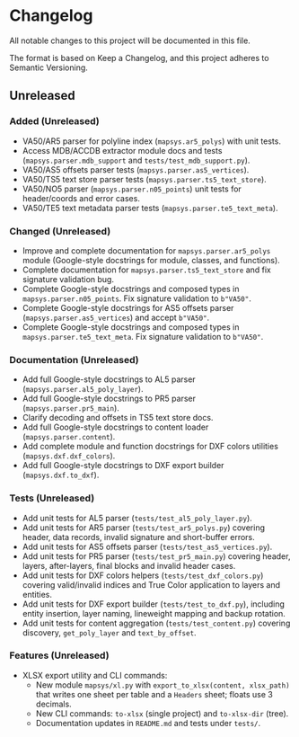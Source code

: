 # Changelog

All notable changes to this project will be documented in this file.

The format is based on Keep a Changelog, and this project adheres to Semantic
Versioning.

## Unreleased

### Added (Unreleased)

- VA50/AR5 parser for polyline index (`mapsys.ar5_polys`) with unit tests.
- Access MDB/ACCDB extractor module docs and tests
  (`mapsys.parser.mdb_support` and `tests/test_mdb_support.py`).
- VA50/AS5 offsets parser tests (`mapsys.parser.as5_vertices`).
- VA50/TS5 text store parser tests (`mapsys.parser.ts5_text_store`).
- VA50/NO5 parser (`mapsys.parser.n05_points`) unit tests for header/coords and
  error cases.
- VA50/TE5 text metadata parser tests (`mapsys.parser.te5_text_meta`).

### Changed (Unreleased)

- Improve and complete documentation for `mapsys.parser.ar5_polys` module
  (Google-style docstrings for module, classes, and functions).
- Complete documentation for `mapsys.parser.ts5_text_store` and fix signature
  validation bug.
- Complete Google-style docstrings and composed types in
  `mapsys.parser.n05_points`. Fix signature validation to `b"VA50"`.
- Complete Google-style docstrings for AS5 offsets parser
  (`mapsys.parser.as5_vertices`) and accept `b"VA50"`.
- Complete Google-style docstrings and composed types in
  `mapsys.parser.te5_text_meta`. Fix signature validation to `b"VA50"`.

### Documentation (Unreleased)

- Add full Google-style docstrings to AL5 parser (`mapsys.parser.al5_poly_layer`).
- Add full Google-style docstrings to PR5 parser (`mapsys.parser.pr5_main`).
- Clarify decoding and offsets in TS5 text store docs.
- Add full Google-style docstrings to content loader (`mapsys.parser.content`).
- Add complete module and function docstrings for DXF colors utilities
  (`mapsys.dxf.dxf_colors`).
- Add full Google-style docstrings to DXF export builder
  (`mapsys.dxf.to_dxf`).

### Tests (Unreleased)

- Add unit tests for AL5 parser (`tests/test_al5_poly_layer.py`).
- Add unit tests for AR5 parser (`tests/test_ar5_polys.py`) covering header,
  data records, invalid signature and short-buffer errors.
- Add unit tests for AS5 offsets parser (`tests/test_as5_vertices.py`).
- Add unit tests for PR5 parser (`tests/test_pr5_main.py`) covering header,
  layers, after-layers, final blocks and invalid header cases.
- Add unit tests for DXF colors helpers (`tests/test_dxf_colors.py`) covering
  valid/invalid indices and True Color application to layers and entities.
- Add unit tests for DXF export builder (`tests/test_to_dxf.py`), including
  entity insertion, layer naming, lineweight mapping and backup rotation.
- Add unit tests for content aggregation (`tests/test_content.py`) covering
  discovery, `get_poly_layer` and `text_by_offset`.

### Features (Unreleased)

- XLSX export utility and CLI commands:
  - New module `mapsys/xl.py` with `export_to_xlsx(content, xlsx_path)` that
    writes one sheet per table and a `Headers` sheet; floats use 3 decimals.
  - New CLI commands: `to-xlsx` (single project) and `to-xlsx-dir` (tree).
  - Documentation updates in `README.md` and tests under `tests/`.